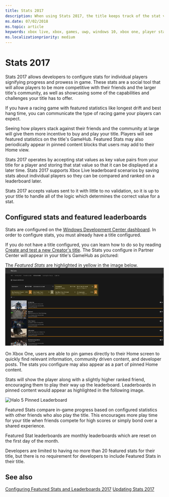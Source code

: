 ```yaml
---
title: Stats 2017
description: When using Stats 2017, the title keeps track of the stat values, and sends the values to the service.
ms.date: 07/02/2018
ms.topic: article
keywords: xbox live, xbox, games, uwp, windows 10, xbox one, player stats, leaderboards, stats 2017
ms.localizationpriority: medium
---
```


# Stats 2017

Stats 2017 allows developers to configure stats for individual players signifying progress and prowess in game.
These stats are a social tool that will allow players to be more competitive with their friends and the larger title's community, as well as showcasing some of the capabilities and challenges your title has to offer.

If you have a racing game with featured statistics like longest drift and best hang time, you can communicate the type of racing game your players can expect.

Seeing how players stack against their friends and the community at large will give them more incentive to buy and play your title.
Players will see featured statistics on the title's GameHub.
Featured Stats may also periodically appear in pinned content blocks that users may add to their Home view.


Stats 2017 operates by accepting stat values as key value pairs from your title for a player and storing that stat value so that it can be displayed at a later time.
Stats 2017 supports Xbox Live leaderboard scenarios by saving stats about individual players so they can be compared and ranked on a leaderboard later.

Stats 2017 accepts values sent to it with little to no validation, so it is up to your title to handle all of the logic which determines the correct value for a stat.


## Configured stats and featured leaderboards

Stats are configured on the [Windows Development Center dashboard](https://developer.microsoft.com/en-us/dashboard/windows/overview).
In order to configure stats, you must already have a title configured.

If you do not have a title configured, you can learn how to do so by reading [Create and test a new Creator's title](../get-started-with-creators/create-and-test-a-new-creators-title.md).
The Stats you configure in Partner Center will appear in your title's GameHub as pictured:

The *Featured Stats* are highlighted in yellow in the image below.
![Official Club Page Social Leaderboard](../images/omega/gamehub_featuredstats.png)

On Xbox One, users are able to pin games directly to their Home screen to quickly find relevant information, community driven content, and developer posts.
The stats you configure may also appear as a part of pinned Home content.

Stats will show the player along with a slightly higher ranked friend, encouraging them to play their way up the leaderboard.
Leaderboards in pinned content would appear as highlighted in the following image.

![Halo 5 Pinned Leaderboard](../images/stats/Halo_5_Pinned_Leaderboard.png)

Featured Stats compare in-game progress based on configured statistics with other friends who also play the title.
This encourages more play time for your title when friends compete for high scores or simply bond over a shared experience.

Featured Stat leaderboards are monthly leaderboards which are reset on the first day of the month.

Developers are limited to having no more than 20 featured stats for their title, but there is no requirement for developers to include Featured Stats in their title.


## See also

[Configuring Featured Stats and Leaderboards 2017](../configure-xbl/dev-center/featured-stats-and-leaderboards.md)
[Updating Stats 2017](player-stats-updating.md)
